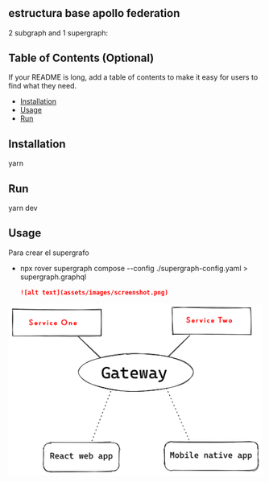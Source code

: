 # <Your-Project-Title>

## estructura base apollo federation

2 subgraph and 1 supergraph:

## Table of Contents (Optional)

If your README is long, add a table of contents to make it easy for users to find what they need.

- [Installation](#installation)
- [Usage](#usage)
- [Run](#run)

## Installation

yarn

## Run

yarn dev

## Usage

Para crear el supergrafo

- npx rover supergraph compose --config ./supergraph-config.yaml > supergraph.graphql

  ```md
  ![alt text](assets/images/screenshot.png)
  ```

<img src="/assets/images/screenshot.png" alt="esquema"/>
